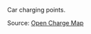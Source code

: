 Car charging points.

Source: <a href="https://openchargemap.io/" target="_blank">Open Charge Map</a>


